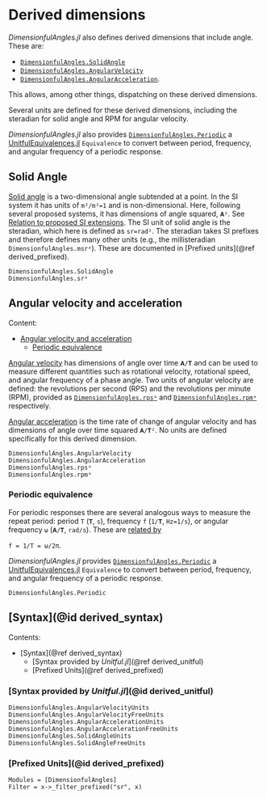 # Derived dimensions

*DimensionfulAngles.jl* also defines derived dimensions that include angle.
These are:

- [`DimensionfulAngles.SolidAngle`](@ref)
- [`DimensionfulAngles.AngularVelocity`](@ref)
- [`DimensionfulAngles.AngularAcceleration`](@ref).

This allows, among other things, dispatching on these derived dimensions.

Several units are defined for these derived dimensions, including the steradian for solid angle and RPM for angular velocity.

*DimensionfulAngles.jl* also provides [`DimensionfulAngles.Periodic`](@ref) a [UnitfulEquivalences.jl](https://sostock.github.io/UnitfulEquivalences.jl/stable/) `Equivalence` to convert between period, frequency, and angular frequency of a periodic response.

## Solid Angle

[Solid angle](https://en.wikipedia.org/wiki/Solid_angle) is a two-dimensional angle subtended at a point.
In the SI system it has units of ``m²/m²=1`` and is non-dimensional.
Here, following several proposed systems, it has dimensions of angle squared, `𝐀²`.
See [Relation to proposed SI extensions](@ref).
The SI unit of solid angle is the steradian, which here is defined as ``sr=rad²``.
The steradian takes SI prefixes and therefore defines many other units (e.g., the millisteradian `DimensionfulAngles.msrᵃ`).
These are documented in [Prefixed units](@ref derived_prefixed).

```@docs
DimensionfulAngles.SolidAngle
DimensionfulAngles.srᵃ
```

## Angular velocity and acceleration
Content:
- [Angular velocity and acceleration](@ref)
    - [Periodic equivalence](@ref)

[Angular velocity](https://en.wikipedia.org/wiki/Angular_frequency) has dimensions of angle over time `𝐀/𝐓` and can be used to measure different quantities such as rotational velocity, rotational speed, and angular frequency of a phase angle.
Two units of angular velocity are defined: the revolutions per second (RPS) and the revolutions per minute (RPM), provided as [`DimensionfulAngles.rpsᵃ`](@ref) and [`DimensionfulAngles.rpmᵃ`](@ref) respectively.

[Angular acceleration](https://en.wikipedia.org/wiki/Angular_acceleration) is the time rate of change of angular velocity and has dimensions of angle over time squared `𝐀/𝐓²`.
No units are defined specifically for this derived dimension.

```@docs
DimensionfulAngles.AngularVelocity
DimensionfulAngles.AngularAcceleration
DimensionfulAngles.rpsᵃ
DimensionfulAngles.rpmᵃ
```

### Periodic equivalence
For periodic responses there are several analogous ways to measure the repeat period: period `T` (`𝐓`, `s`), frequency `f` (`1/𝐓`, `Hz=1/s`), or angular frequency `ω` (`𝐀/𝐓`, `rad/s`).
These are [related by](https://en.wikipedia.org/wiki/Angular_frequency)

``f = 1/T = ω/2π``.

*DimensionfulAngles.jl* provides [`DimensionfulAngles.Periodic`](@ref) a [UnitfulEquivalences.jl](https://sostock.github.io/UnitfulEquivalences.jl/stable/) `Equivalence` to convert between period, frequency, and angular frequency of a periodic response.

```@docs
DimensionfulAngles.Periodic
```


## [Syntax](@id derived_syntax)
Contents:
- [Syntax](@ref derived_syntax)
    - [Syntax provided by *Unitful.jl*](@ref derived_unitful)
    - [Prefixed Units](@ref derived_prefixed)

### [Syntax provided by *Unitful.jl*](@id derived_unitful)

```@docs
DimensionfulAngles.AngularVelocityUnits
DimensionfulAngles.AngularVelocityFreeUnits
DimensionfulAngles.AngularAccelerationUnits
DimensionfulAngles.AngularAccelerationFreeUnits
DimensionfulAngles.SolidAngleUnits
DimensionfulAngles.SolidAngleFreeUnits
```

### [Prefixed Units](@id derived_prefixed)

```@autodocs
Modules = [DimensionfulAngles]
Filter = x->_filter_prefixed("sr", x)
```
